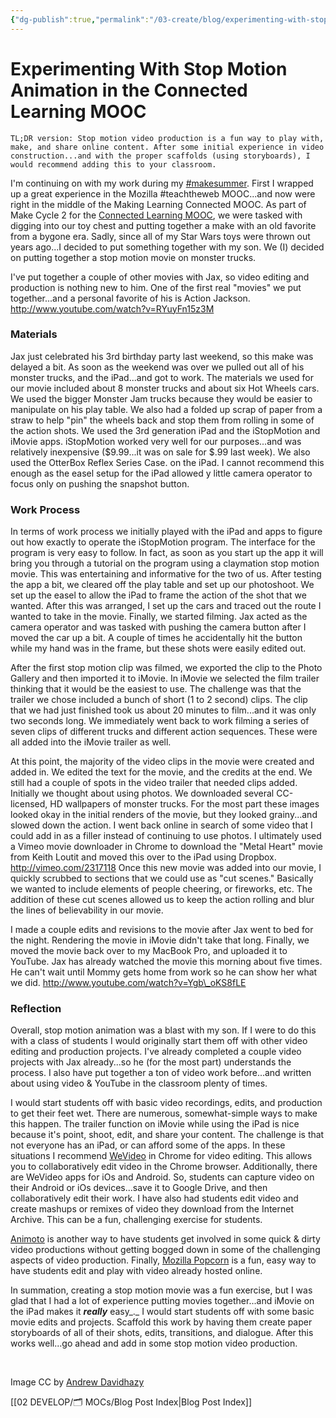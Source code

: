 ```yaml
---
{"dg-publish":true,"permalink":"/03-create/blog/experimenting-with-stop-motion-animation-in-the-connected-learning-mooc/","title":"Experimenting With Stop Motion Animation in the Connected Learning MOOC","tags":["clmooc","online-content-construction","blog-post"]}
---
```


# Experimenting With Stop Motion Animation in the Connected Learning MOOC

```
TL;DR version: Stop motion video production is a fun way to play with, make, and share online content. After some initial experience in video construction...and with the proper scaffolds (using storyboards), I would recommend adding this to your classroom.
```

I'm continuing on with my work during my [#makesummer](http://www.makesummer.org/). First I wrapped up a great experience in the Mozilla #teachtheweb MOOC...and now were right in the middle of the Making Learning Connected MOOC. As part of Make Cycle 2 for the [Connected Learning MOOC](http://blog.nwp.org/clmooc/), we were tasked with digging into our toy chest and putting together a make with an old favorite from a bygone era. Sadly, since all of my Star Wars toys were thrown out years ago...I decided to put something together with my son. We (I) decided on putting together a stop motion movie on monster trucks.

I've put together a couple of other movies with Jax, so video editing and production is nothing new to him. One of the first real "movies" we put together...and a personal favorite of his is Action Jackson. http://www.youtube.com/watch?v=RYuyFn15z3M

### Materials

Jax just celebrated his 3rd birthday party last weekend, so this make was delayed a bit. As soon as the weekend was over we pulled out all of his monster trucks, and the iPad...and got to work. The materials we used for our movie included about 8 monster trucks and about six Hot Wheels cars. We used the bigger Monster Jam trucks because they would be easier to manipulate on his play table. We also had a folded up scrap of paper from a straw to help "pin" the wheels back and stop them from rolling in some of the action shots. We used the 3rd generation iPad and the iStopMotion and iMovie apps. iStopMotion worked very well for our purposes...and was relatively inexpensive ($9.99...it was on sale for $.99 last week). We also used the OtterBox Reflex Series Case. on the iPad. I cannot recommend this enough as the easel setup for the iPad allowed y little camera operator to focus only on pushing the snapshot button.

### Work Process

In terms of work process we initially played with the iPad and apps to figure out how exactly to operate the iStopMotion program. The interface for the program is very easy to follow. In fact, as soon as you start up the app it will bring you through a tutorial on the program using a claymation stop motion movie. This was entertaining and informative for the two of us. After testing the app a bit, we cleared off the play table and set up our photoshoot. We set up the easel to allow the iPad to frame the action of the shot that we wanted. After this was arranged, I set up the cars and traced out the route I wanted to take in the movie. Finally, we started filming. Jax acted as the camera operator and was tasked with pushing the camera button after I moved the car up a bit. A couple of times he accidentally hit the button while my hand was in the frame, but these shots were easily edited out.

After the first stop motion clip was filmed, we exported the clip to the Photo Gallery and then imported it to iMovie. In iMovie we selected the film trailer thinking that it would be the easiest to use. The challenge was that the trailer we chose included a bunch of short (1 to 2 second) clips. The clip that we had just finished took us about 20 minutes to film...and it was only two seconds long. We immediately went back to work filming a series of seven clips of different trucks and different action sequences. These were all added into the iMovie trailer as well.

At this point, the majority of the video clips in the movie were created and added in. We edited the text for the movie, and the credits at the end. We still had a couple of spots in the video trailer that needed clips added. Initially we thought about using photos. We downloaded several CC-licensed, HD wallpapers of monster trucks. For the most part these images looked okay in the initial renders of the movie, but they looked grainy...and slowed down the action. I went back online in search of some video that I could add in as a filler instead of continuing to use photos. I ultimately used a Vimeo movie downloader in Chrome to download the "Metal Heart" movie from Keith Loutit and moved this over to the iPad using Dropbox. http://vimeo.com/2317118 Once this new movie was added into our movie, I quickly scrubbed to sections that we could use as "cut scenes." Basically we wanted to include elements of people cheering, or fireworks, etc. The addition of these cut scenes allowed us to keep the action rolling and blur the lines of believability in our movie.

I made a couple edits and revisions to the movie after Jax went to bed for the night. Rendering the movie in iMovie didn't take that long. Finally, we moved the movie back over to my MacBook Pro, and uploaded it to YouTube. Jax has already watched the movie this morning about five times. He can't wait until Mommy gets home from work so he can show her what we did. http://www.youtube.com/watch?v=Ygb\_oKS8fLE

### Reflection

Overall, stop motion animation was a blast with my son. If I were to do this with a class of students I would originally start them off with other video editing and production projects. I've already completed a couple video projects with Jax already...so he (for the most part) understands the process. I also have put together a ton of video work before...and written about using video & YouTube in the classroom plenty of times.

I would start students off with basic video recordings, edits, and production to get their feet wet. There are numerous, somewhat-simple ways to make this happen. The trailer function on iMovie while using the iPad is nice because it's point, shoot, edit, and share your content. The challenge is that not everyone has an iPad, or can afford some of the apps. In these situations I recommend [WeVideo](http://www.wevideo.com/) in Chrome for video editing. This allows you to collaboratively edit video in the Chrome browser. Additionally, there are WeVideo apps for iOs and Android. So, students can capture video on their Android or iOs devices...save it to Google Drive, and then collaboratively edit their work. I have also had students edit video and create mashups or remixes of video they download from the Internet Archive. This can be a fun, challenging exercise for students.

[Animoto](http://animoto.com/) is another way to have students get involved in some quick & dirty video productions without getting bogged down in some of the challenging aspects of video production. Finally, [Mozilla Popcorn](https://popcorn.webmaker.org/) is a fun, easy way to have students edit and play with video already hosted online.

In summation, creating a stop motion movie was a fun exercise, but I was glad that I had a lot of experience putting movies together...and iMovie on the iPad makes it _**really**_ easy_._ I would start students off with some basic movie edits and projects. Scaffold this work by having them create paper storyboards of all of their shots, edits, transitions, and dialogue. After this works well...go ahead and add in some stop motion video production.

 

Image CC by [Andrew Davidhazy](http://people.rit.edu/andpph/exhibit-11.html)

[[02 DEVELOP/🗂️ MOCs/Blog Post Index\|Blog Post Index]]
